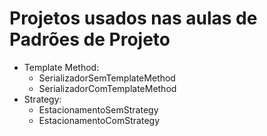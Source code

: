 # Projetos usados nas aulas de Padrões de Projeto
- Template Method:
  * SerializadorSemTemplateMethod
  * SerializadorComTemplateMethod
- Strategy:
  * EstacionamentoSemStrategy
  * EstacionamentoComStrategy
